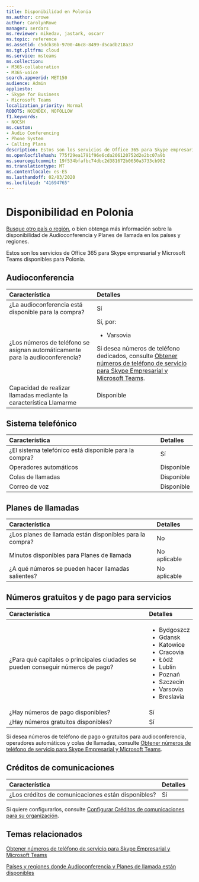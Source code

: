 ```yaml
---
title: Disponibilidad en Polonia
ms.author: crowe
author: CarolynRowe
manager: serdars
ms.reviewer: mikedav, jastark, oscarr
ms.topic: reference
ms.assetid: c5dcb36b-9700-46c8-8499-d5cadb218a37
ms.tgt.pltfrm: cloud
ms.service: msteams
ms.collection:
- M365-collaboration
- M365-voice
search.appverid: MET150
audience: Admin
appliesto:
- Skype for Business
- Microsoft Teams
localization_priority: Normal
ROBOTS: NOINDEX, NOFOLLOW
f1.keywords:
- NOCSH
ms.custom:
- Audio Conferencing
- Phone System
- Calling Plans
description: Estos son los servicios de Office 365 para Skype empresarial y Microsoft Teams disponibles para Polonia.
ms.openlocfilehash: 775f29ea1791f96e6cda206120752d2e2bc07a9b
ms.sourcegitcommit: 19f534bfafbc74dbc2d381672b0650a3733cb982
ms.translationtype: MT
ms.contentlocale: es-ES
ms.lasthandoff: 02/03/2020
ms.locfileid: "41694765"
---
```

# <a name="availability-in-poland"></a>Disponibilidad en Polonia

[Busque otro país o región](country-and-region-availability-for-audio-conferencing-and-calling-plans.md), o bien obtenga más información sobre la disponibilidad de Audioconferencia y Planes de llamada en los países y regiones.

Estos son los servicios de Office 365 para Skype empresarial y Microsoft Teams disponibles para Polonia.
  
## <a name="audio-conferencing"></a>Audioconferencia

|**Característica**|**Detalles**|
|:-----|:-----|
|¿La audioconferencia está disponible para la compra?  <br/> |Sí  <br/> |
|¿Los números de teléfono se asignan automáticamente para la audioconferencia?  <br/> |Sí, por:<br/><ul><li> Varsovia</ul>Si desea números de teléfono dedicados, consulte [Obtener números de teléfono de servicio para Skype Empresarial y Microsoft Teams](/microsoftteams/getting-service-phone-numbers).  <br/> |
|Capacidad de realizar llamadas mediante la característica Llamarme  <br/> |Disponible  <br/> |
   
## <a name="phone-system"></a>Sistema telefónico

|**Característica**|**Detalles**|
|:-----|:-----|
|¿El sistema telefónico está disponible para la compra?  <br/> |Sí  <br/> |
| Operadores automáticos <br/> |Disponible  <br/> |
|Colas de llamadas  <br/> |Disponible  <br/> |
|Correo de voz  <br/> |Disponible  <br/> |
   
## <a name="calling-plans"></a>Planes de llamadas

|**Característica**|**Detalles**|
|:-----|:-----|
|¿Los planes de llamada están disponibles para la compra?  <br/> |No  <br/> |
|Minutos disponibles para Planes de llamada  <br/> |No aplicable  <br/> |
|¿A qué números se pueden hacer llamadas salientes?  <br/> |No aplicable  <br/> |
   
## <a name="toll-and-toll-free-numbers-for-services"></a>Números gratuitos y de pago para servicios

|**Característica**|**Detalles**|
|:-----|:-----|
|¿Para qué capitales o principales ciudades se pueden conseguir números de pago?  <br/> |<ul><li>Bydgoszcz <li>  Gdansk <li>  Katowice <li>  Cracovia <li>  Łódź <li>  Lublin <li>  Poznań <li>  Szczecin <li>  Varsovia <li>  Breslavia </ul> |
|¿Hay números de pago disponibles?  <br/> |Sí  <br/> |
|¿Hay números gratuitos disponibles?  <br/> |Sí  <br/> |
   
 Si desea números de teléfono de pago o gratuitos para audioconferencia, operadores automáticos y colas de llamadas, consulte [Obtener números de teléfono de servicio para Skype Empresarial y Microsoft Teams](/microsoftteams/getting-service-phone-numbers).
  
## <a name="communications-credits"></a>Créditos de comunicaciones

|**Característica**|**Detalles**|
|:-----|:-----|
|¿Los créditos de comunicaciones están disponibles?  <br/> |Sí  <br/> |
   
Si quiere configurarlos, consulte [Configurar Créditos de comunicaciones para su organización](../set-up-communications-credits-for-your-organization.md).
  
## <a name="related-topics"></a>Temas relacionados

[Obtener números de teléfono de servicio para Skype Empresarial y Microsoft Teams](/microsoftteams/getting-service-phone-numbers)

[Países y regiones donde Audioconferencia y Planes de llamada están disponibles](country-and-region-availability-for-audio-conferencing-and-calling-plans.md)

  
 

